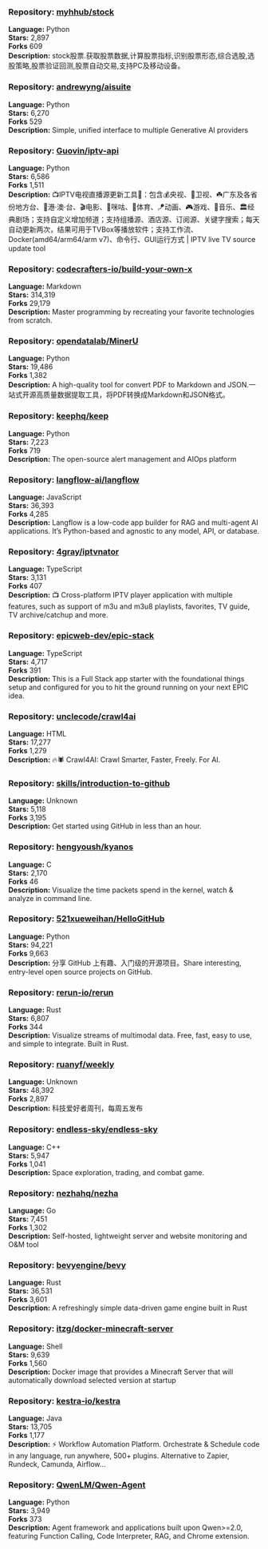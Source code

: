### **Repository:** [myhhub/stock](https://github.com/myhhub/stock)  

**Language:** Python  
**Stars:** 2,897  
**Forks** 609  
**Description:** stock股票.获取股票数据,计算股票指标,识别股票形态,综合选股,选股策略,股票验证回测,股票自动交易,支持PC及移动设备。  

### **Repository:** [andrewyng/aisuite](https://github.com/andrewyng/aisuite)  

**Language:** Python  
**Stars:** 6,270  
**Forks** 529  
**Description:** Simple, unified interface to multiple Generative AI providers  

### **Repository:** [Guovin/iptv-api](https://github.com/Guovin/iptv-api)  

**Language:** Python  
**Stars:** 6,586  
**Forks** 1,511  
**Description:** 📺IPTV电视直播源更新工具🚀：包含💰央视、📡卫视、☘️广东及各省份地方台、🌊港·澳·台、🎬电影、🎥咪咕、🏀体育、🪁动画、🎮游戏、🎵音乐、🏛经典剧场；支持自定义增加频道；支持组播源、酒店源、订阅源、关键字搜索；每天自动更新两次，结果可用于TVBox等播放软件；支持工作流、Docker(amd64/arm64/arm v7)、命令行、GUI运行方式 | IPTV live TV source update tool  

### **Repository:** [codecrafters-io/build-your-own-x](https://github.com/codecrafters-io/build-your-own-x)  

**Language:** Markdown  
**Stars:** 314,319  
**Forks** 29,179  
**Description:** Master programming by recreating your favorite technologies from scratch.  

### **Repository:** [opendatalab/MinerU](https://github.com/opendatalab/MinerU)  

**Language:** Python  
**Stars:** 19,486  
**Forks** 1,382  
**Description:** A high-quality tool for convert PDF to Markdown and JSON.一站式开源高质量数据提取工具，将PDF转换成Markdown和JSON格式。  

### **Repository:** [keephq/keep](https://github.com/keephq/keep)  

**Language:** Python  
**Stars:** 7,223  
**Forks** 719  
**Description:** The open-source alert management and AIOps platform  

### **Repository:** [langflow-ai/langflow](https://github.com/langflow-ai/langflow)  

**Language:** JavaScript  
**Stars:** 36,393  
**Forks** 4,285  
**Description:** Langflow is a low-code app builder for RAG and multi-agent AI applications. It’s Python-based and agnostic to any model, API, or database.  

### **Repository:** [4gray/iptvnator](https://github.com/4gray/iptvnator)  

**Language:** TypeScript  
**Stars:** 3,131  
**Forks** 407  
**Description:** 📺 Cross-platform IPTV player application with multiple features, such as support of m3u and m3u8 playlists, favorites, TV guide, TV archive/catchup and more.  

### **Repository:** [epicweb-dev/epic-stack](https://github.com/epicweb-dev/epic-stack)  

**Language:** TypeScript  
**Stars:** 4,717  
**Forks** 391  
**Description:** This is a Full Stack app starter with the foundational things setup and configured for you to hit the ground running on your next EPIC idea.  

### **Repository:** [unclecode/crawl4ai](https://github.com/unclecode/crawl4ai)  

**Language:** HTML  
**Stars:** 17,277  
**Forks** 1,279  
**Description:** 🔥🕷️ Crawl4AI: Crawl Smarter, Faster, Freely. For AI.  

### **Repository:** [skills/introduction-to-github](https://github.com/skills/introduction-to-github)  

**Language:** Unknown  
**Stars:** 5,118  
**Forks** 3,195  
**Description:** Get started using GitHub in less than an hour.  

### **Repository:** [hengyoush/kyanos](https://github.com/hengyoush/kyanos)  

**Language:** C  
**Stars:** 2,170  
**Forks** 46  
**Description:** Visualize the time packets spend in the kernel, watch & analyze in command line.  

### **Repository:** [521xueweihan/HelloGitHub](https://github.com/521xueweihan/HelloGitHub)  

**Language:** Python  
**Stars:** 94,221  
**Forks** 9,663  
**Description:** 分享 GitHub 上有趣、入门级的开源项目。Share interesting, entry-level open source projects on GitHub.  

### **Repository:** [rerun-io/rerun](https://github.com/rerun-io/rerun)  

**Language:** Rust  
**Stars:** 6,807  
**Forks** 344  
**Description:** Visualize streams of multimodal data. Free, fast, easy to use, and simple to integrate. Built in Rust.  

### **Repository:** [ruanyf/weekly](https://github.com/ruanyf/weekly)  

**Language:** Unknown  
**Stars:** 48,392  
**Forks** 2,897  
**Description:** 科技爱好者周刊，每周五发布  

### **Repository:** [endless-sky/endless-sky](https://github.com/endless-sky/endless-sky)  

**Language:** C++  
**Stars:** 5,947  
**Forks** 1,041  
**Description:** Space exploration, trading, and combat game.  

### **Repository:** [nezhahq/nezha](https://github.com/nezhahq/nezha)  

**Language:** Go  
**Stars:** 7,451  
**Forks** 1,302  
**Description:** Self-hosted, lightweight server and website monitoring and O&M tool  

### **Repository:** [bevyengine/bevy](https://github.com/bevyengine/bevy)  

**Language:** Rust  
**Stars:** 36,531  
**Forks** 3,601  
**Description:** A refreshingly simple data-driven game engine built in Rust  

### **Repository:** [itzg/docker-minecraft-server](https://github.com/itzg/docker-minecraft-server)  

**Language:** Shell  
**Stars:** 9,639  
**Forks** 1,560  
**Description:** Docker image that provides a Minecraft Server that will automatically download selected version at startup  

### **Repository:** [kestra-io/kestra](https://github.com/kestra-io/kestra)  

**Language:** Java  
**Stars:** 13,705  
**Forks** 1,177  
**Description:** ⚡ Workflow Automation Platform. Orchestrate & Schedule code in any language, run anywhere, 500+ plugins. Alternative to Zapier, Rundeck, Camunda, Airflow...  

### **Repository:** [QwenLM/Qwen-Agent](https://github.com/QwenLM/Qwen-Agent)  

**Language:** Python  
**Stars:** 3,949  
**Forks** 373  
**Description:** Agent framework and applications built upon Qwen>=2.0, featuring Function Calling, Code Interpreter, RAG, and Chrome extension.  

